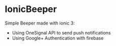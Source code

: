 # IonicBeeper
Simple Beeper made with ionic 3:
- Using OneSignal API to send push notifications
- Using Google+ Authentication with firebase
